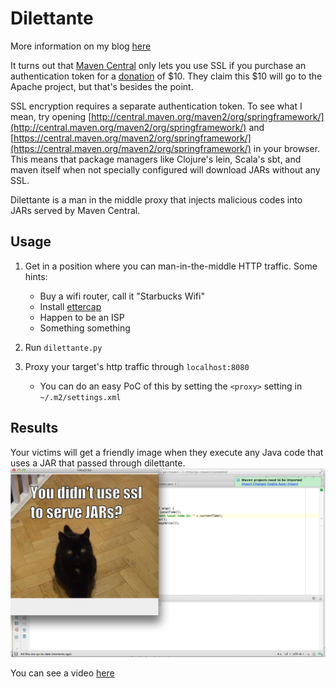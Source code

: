 # Dilettante 

More information on my blog [here](http://blog.ontoillogical.com/blog/2014/07/28/how-to-take-over-any-java-developer/)

It turns out that [Maven Central](http://search.maven.org/) only lets you use SSL if you purchase an authentication token for a [donation](http://www.sonatype.com/clm/secure-access-to-central) of $10. They claim this $10 will go to the Apache project, but that's besides the point.

SSL encryption requires a separate authentication token. To see what I mean, try opening  [http://central.maven.org/maven2/org/springframework/](http://central.maven.org/maven2/org/springframework/) and [https://central.maven.org/maven2/org/springframework/](https://central.maven.org/maven2/org/springframework/) in your browser. This means that package managers like Clojure's lein, Scala's sbt, and maven itself when not specially configured will download JARs without any SSL. 

Dilettante is a man in the middle proxy that injects malicious codes into JARs served by Maven Central.

## Usage


1. Get in a position where you can man-in-the-middle HTTP traffic. Some hints:
   - Buy a wifi router, call it "Starbucks Wifi"
   - Install [ettercap](https://ettercap.github.io/ettercap/)
   - Happen to be an ISP
   - Something something 

2. Run `dilettante.py`
3. Proxy your target's http traffic through `localhost:8080`
   - You can do an easy PoC of this by setting the `<proxy>` setting in `~/.m2/settings.xml`

## Results
Your victims will get a friendly image when they execute any Java code that uses a JAR that passed through dilettante.
![screenshot](media/screen.png)

You can see a video [here](media/screencast.mp4)
